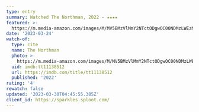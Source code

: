```yaml
---
type: entry
summary: Watched The Northman, 2022 - ★★★★
featured: >-
  https://m.media-amazon.com/images/M/MV5BMzVlMmY2NTctODgwOC00NDMzLWEzMWYtM2RiYmIyNTNhMTI0XkEyXkFqcGdeQXVyNTAzNzgwNTg@._V1_SX300.jpg
date: '2023-03-24'
watch-of:
  type: cite
  name: The Northman
  photo: >-
    https://m.media-amazon.com/images/M/MV5BMzVlMmY2NTctODgwOC00NDMzLWEzMWYtM2RiYmIyNTNhMTI0XkEyXkFqcGdeQXVyNTAzNzgwNTg@._V1_SX300.jpg
  uid: imdb:tt11138512
  url: https://imdb.com/title/tt11138512
  published: '2022'
rating: '4'
rewatch: false
updated: '2023-03-30T04:45:55.385Z'
client_id: https://sparkles.sploot.com/
---
```

